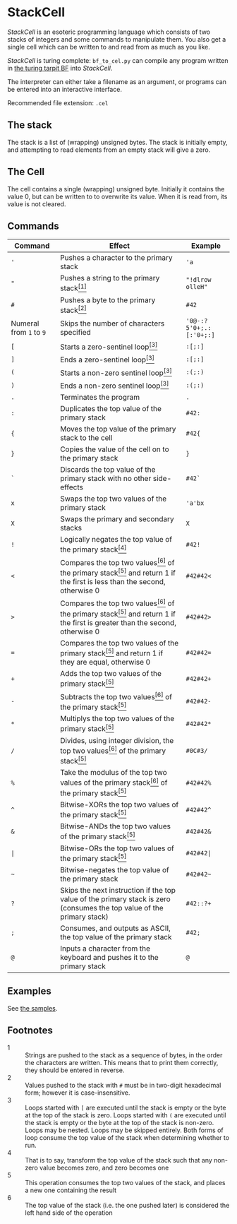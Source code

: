 # StackCell

*StackCell* is an esoteric programming language which consists of two stacks of integers and some commands to manipulate them. You also get a single cell which can be written to and read from as much as you like.

*StackCell* is turing complete: `bf_to_cel.py` can compile any program written in [the turing tarpit BF](https://esolangs.org/wiki/Brainfuck) into *StackCell*.

The interpreter can either take a filename as an argument, or programs can be entered into an interactive interface.

Recommended file extension: `.cel`

## The stack

The stack is a list of (wrapping) unsigned bytes. The stack is initially empty, and attempting to read elements from an empty stack will give a zero.

## The Cell

The cell contains a single (wrapping) unsigned byte. Initially it contains the value 0, but can be written to to overwrite its value. When it is read from, its value is not cleared.

## Commands

| Command                 | Effect                                                                                                                                                                       | Example                 |
| ------------------------| ---------------------------------------------------------------------------------------------------------------------------------------------------------------------------- | ----------------------- |
| `'`                     | Pushes a character to the primary stack                                                                                                                                      | `'a`                    |
| `"`                     | Pushes a string to the primary stack[<sup>[1]</sup>](#footnote-1)                                                                                                            | `"!dlrow olleH"`        |
| `#`                     | Pushes a byte to the primary stack[<sup>[2]</sup>](#footnote-2)                                                                                                              | `#42`                   |
| Numeral from `1` to `9` | Skips the number of characters specified                                                                                                                                     | `'0@-:?5'0+;.:[:'0+;:]` |
| `[`                     | Starts a zero-sentinel loop[<sup>[3]</sup>](#footnote-3)                                                                                                                     | `:[;:]`                 |
| `]`                     | Ends a zero-sentinel loop[<sup>[3]</sup>](#footnote-3)                                                                                                                       | `:[;:]`                 |
| `(`                     | Starts a non-zero sentinel loop[<sup>[3]</sup>](#footnote-3)                                                                                                                 | `:(;:)`                 |
| `)`                     | Ends a non-zero sentinel loop[<sup>[3]</sup>](#footnote-3)                                                                                                                   | `:(;:)`                 |
| `.`                     | Terminates the program                                                                                                                                                       | `.`                     |
| `:`                     | Duplicates the top value of the primary stack                                                                                                                                | `#42:`                  |
| `{`                     | Moves the top value of the primary stack to the cell                                                                                                                         | `#42{`                  |
| `}`                     | Copies the value of the cell on to the primary stack                                                                                                                         | `}`                     |
| `` ` ``                 | Discards the top value of the primary stack with no other side-effects                                                                                                       | ``#42` ``               |
| `x`                     | Swaps the top two values of the primary stack                                                                                                                                | `'a'bx`                 |
| `X`                     | Swaps the primary and secondary stacks                                                                                                                                       | `X`                     |
| `!`                     | Logically negates the top value of the primary stack[<sup>[4]</sup>](#footnote-4)                                                                                            | `#42!`                  |
| `<`                     | Compares the top two values[<sup>[6]</sup>](#footnote-6) of the primary stack[<sup>[5]</sup>](#footnote-5) and return 1 if the first is less than the second, otherwise 0    | `#42#42<`               |
| `>`                     | Compares the top two values[<sup>[6]</sup>](#footnote-6) of the primary stack[<sup>[5]</sup>](#footnote-5) and return 1 if the first is greater than the second, otherwise 0 | `#42#42>`               |
| `=`                     | Compares the top two values of the primary stack[<sup>[5]</sup>](#footnote-5) and return 1 if they are equal, otherwise 0                                                    | `#42#42=`               |
| `+`                     | Adds the top two values of the primary stack[<sup>[5]</sup>](#footnote-5)                                                                                                    | `#42#42+`               |
| `-`                     | Subtracts the top two values[<sup>[6]</sup>](#footnote-6) of the primary stack[<sup>[5]</sup>](#footnote-5)                                                                  | `#42#42-`               |
| `*`                     | Multiplys the top two values of the primary stack[<sup>[5]</sup>](#footnote-5)                                                                                               | `#42#42*`               |
| `/`                     | Divides, using integer division, the top two values[<sup>[6]</sup>](#footnote-6) of the primary stack[<sup>[5]</sup>](#footnote-5)                                           | `#0C#3/`                |
| `%`                     | Take the modulus of the top two values of the primary stack[<sup>[6]</sup>](#footnote-6) of the primary stack[<sup>[5]</sup>](#footnote-5)                                   | `#42#42%`               |
| `^`                     | Bitwise-XORs the top two values of the primary stack[<sup>[5]</sup>](#footnote-5)                                                                                            | `#42#42^`               |
| `&`                     | Bitwise-ANDs the top two values of the primary stack[<sup>[5]</sup>](#footnote-5)                                                                                            | `#42#42&`               |
| `\|`                    | Bitwise-ORs the top two values of the primary stack[<sup>[5]</sup>](#footnote-5)                                                                                             | `#42#42\|`              |
| `~`                     | Bitwise-negates the top value of the primary stack                                                                                                                           | `#42#42~`               |
| `?`                     | Skips the next instruction if the top value of the primary stack is zero (consumes the top value of the primary stack)                                                       | `#42::?+`               |
| `;`                     | Consumes, and outputs as ASCII, the top value of the primary stack                                                                                                           | `#42;`                  |
| `@`                     | Inputs a character from the keyboard and pushes it to the primary stack                                                                                                      | `@`                     |

## Examples

See [the samples](./samples).

## Footnotes

<dl>
    <dt id="footnote-1">1</dt>
    <dd>Strings are pushed to the stack as a sequence of bytes, in the order the characters are written. This means that to print them correctly, they should be entered in reverse.</dd>
    <dt id="footnote-2">2</dt>
    <dd>Values pushed to the stack with <code>#</code> must be in two-digit hexadecimal form; however it is case-insensitive.</dd>
    <dt id="footnote-3">3</dt>
    <dd>Loops started with <code>[</code> are executed until the stack is empty or the byte at the top of the stack is zero. Loops started with <code>(</code> are executed until the stack is empty or the byte at the top of the stack is non-zero. Loops may be nested. Loops may be skipped entirely. Both forms of loop consume the top value of the stack when determining whether to run.</dd>
    <dt id="footnote-4">4</dt>
    <dd>That is to say, transform the top value of the stack such that any non-zero value becomes zero, and zero becomes one</dd>
    <dt id="footnote-5">5</dt>
    <dd>This operation consumes the top two values of the stack, and places a new one containing the result</dd>
    <dt id="footnote-6">6</dt>
    <dd>The top value of the stack (i.e. the one pushed later) is considered the left hand side of the operation</dd>
</dl>
